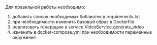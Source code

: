 Для правильной работы необходимо:
1. добавить список необходимых библиотек в requirements.txt
2. при необходимости изменить базовый образ в Dockerfile
3. реализовать генерацию в service.VideoService.generate_video
4. изменить в docker-compose.yml при необходимости переменные окружения